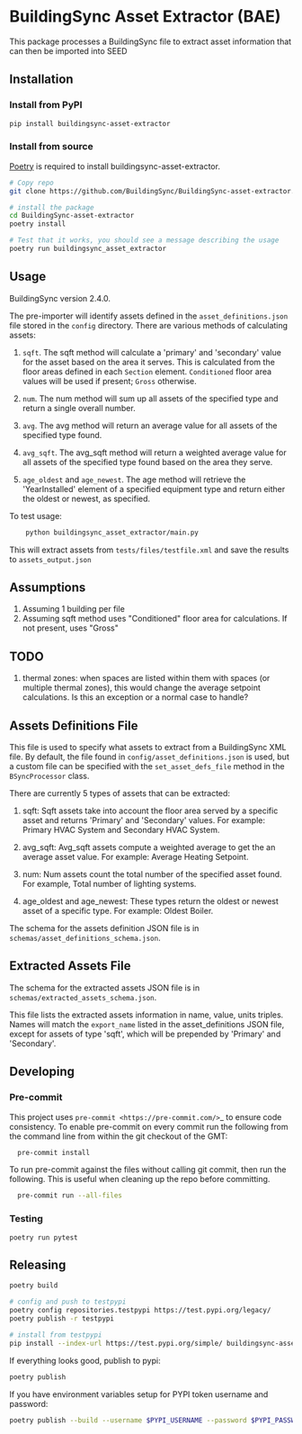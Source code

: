 # BuildingSync Asset Extractor (BAE)

This package processes a BuildingSync file to extract asset information that can then be imported into SEED

## Installation

### Install from PyPI

```bash
pip install buildingsync-asset-extractor
```
### Install from source
[Poetry](https://python-poetry.org/) is required to install buildingsync-asset-extractor.
```bash
# Copy repo
git clone https://github.com/BuildingSync/BuildingSync-asset-extractor.git

# install the package
cd BuildingSync-asset-extractor
poetry install

# Test that it works, you should see a message describing the usage
poetry run buildingsync_asset_extractor
```

## Usage

BuildingSync version 2.4.0.

The pre-importer will identify assets defined in the `asset_definitions.json` file stored in the `config` directory.  There are various methods of calculating assets:

1. `sqft`.  The sqft method will calculate a 'primary' and 'secondary' value for the asset based on the area it serves. This is calculated from the floor areas defined in each `Section` element.  `Conditioned` floor area values will be used if present; `Gross` otherwise.

1. `num`. The num method will sum up all assets of the specified type and return a single overall number.

1. `avg`. The avg method will return an average value for all assets of the specified type found.

1. `avg_sqft`. The avg_sqft method will return a weighted average value for all assets of the specified type found based on the area they serve.

1. `age_oldest` and `age_newest`. The age method will retrieve the 'YearInstalled' element of a specified equipment type and return either the oldest or newest, as specified.

To test usage:

```bash
	python buildingsync_asset_extractor/main.py
```

This will extract assets from `tests/files/testfile.xml` and save the results to `assets_output.json`

## Assumptions
1. Assuming 1 building per file
1. Assuming sqft method uses "Conditioned" floor area for calculations. If not present, uses "Gross"

## TODO
1. thermal zones: when spaces are listed within them with spaces (or multiple thermal zones), this would change the average setpoint calculations. Is this an exception or a normal case to handle?

## Assets Definitions File

This file is used to specify what assets to extract from a BuildingSync XML file. By default, the file found in `config/asset_definitions.json` is used, but a custom file can be specified with the `set_asset_defs_file` method in the `BSyncProcessor` class.

There are currently 5 types of assets that can be extracted:

1. sqft: Sqft assets take into account the floor area served by a specific asset and returns 'Primary' and 'Secondary' values.  For example: Primary HVAC System and Secondary HVAC System.

1. avg_sqft: Avg_sqft assets compute a weighted average to get the an average asset value.  For example:  Average Heating Setpoint.

1. num: Num assets count the total number of the specified asset found.  For example, Total number of lighting systems.

1. age_oldest and age_newest: These types return the oldest or newest asset of a specific type.  For example: Oldest Boiler.

The schema for the assets definition JSON file is in `schemas/asset_definitions_schema.json`.

## Extracted Assets File

The schema for the extracted assets JSON file is in `schemas/extracted_assets_schema.json`.

This file lists the extracted assets information in name, value, units triples.  Names will match the `export_name` listed in the asset_definitions JSON file, except for assets of type 'sqft', which will be prepended by 'Primary' and 'Secondary'.

## Developing

### Pre-commit

This project uses `pre-commit <https://pre-commit.com/>`_ to ensure code consistency.
To enable pre-commit on every commit run the following from the command line from within the git checkout of the
GMT:

```bash
  pre-commit install
```

To run pre-commit against the files without calling git commit, then run the following. This is useful when cleaning up the repo before committing.

```bash
  pre-commit run --all-files
```
### Testing

	poetry run pytest

## Releasing

```bash
poetry build

# config and push to testpypi
poetry config repositories.testpypi https://test.pypi.org/legacy/
poetry publish -r testpypi

# install from testpypi
pip install --index-url https://test.pypi.org/simple/ buildingsync-asset-extractor
```
If everything looks good, publish to pypi:
```bash
poetry publish
```

If you have environment variables setup for PYPI token username and password:

```bash
poetry publish --build --username $PYPI_USERNAME --password $PYPI_PASSWORD
```
